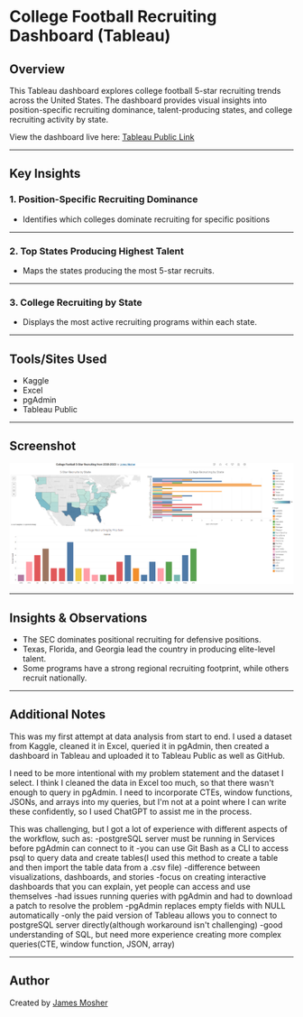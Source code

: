 # College Football Recruiting Dashboard (Tableau)

## Overview
This Tableau dashboard explores college football 5-star recruiting trends across the United States. The dashboard provides visual insights into position-specific recruiting dominance, talent-producing states, and college recruiting activity by state.

View the dashboard live here: [Tableau Public Link](https://public.tableau.com/app/profile/james.mosher/viz/cfb_project/recruiting_dashboard)

---

## Key Insights

### 1. Position-Specific Recruiting Dominance
- Identifies which colleges dominate recruiting for specific positions

---

### 2. Top States Producing Highest Talent
- Maps the states producing the most 5-star recruits.

---

### 3. College Recruiting by State
- Displays the most active recruiting programs within each state.

---

## Tools/Sites Used
- Kaggle
- Excel
- pgAdmin
- Tableau Public

---

## Screenshot
![CFB Recruiting Dashboard Preview](cfb_dashboard_tableau.png)

---

## Insights & Observations
- The SEC dominates positional recruiting for defensive positions.
- Texas, Florida, and Georgia lead the country in producing elite-level talent.
- Some programs have a strong regional recruiting footprint, while others recruit nationally.

---

## Additional Notes

This was my first attempt at data analysis from start to end. I used a dataset from Kaggle, cleaned it in Excel, queried it in pgAdmin, then created a dashboard in Tableau and uploaded it to Tableau Public as well as GitHub.

I need to be more intentional with my problem statement and the dataset I select. I think I cleaned the data in Excel too much, so that there wasn't enough to query in pgAdmin. I need to incorporate CTEs, window functions, JSONs, and arrays into my queries, but I'm not at a point where I can write these confidently, so I used ChatGPT to assist me in the process.

This was challenging, but I got a lot of experience with different aspects of the workflow, such as:
-postgreSQL server must be running in Services before pgAdmin can connect to it
-you can use Git Bash as a CLI to access psql to query data and create tables(I used this method to create a table and then import the table data from a .csv file)
-difference between visualizations, dashboards, and stories
-focus on creating interactive dashboards that you can explain, yet people can access and use themselves
-had issues running queries with pgAdmin and had to download a patch to resolve the problem
-pgAdmin replaces empty fields with NULL automatically
-only the paid version of Tableau allows you to connect to postgreSQL server directly(although workaround isn't challenging)
-good understanding of SQL, but need more experience creating more complex queries(CTE, window function, JSON, array)

---

## Author
Created by [James Mosher](https://www.linkedin.com/)

